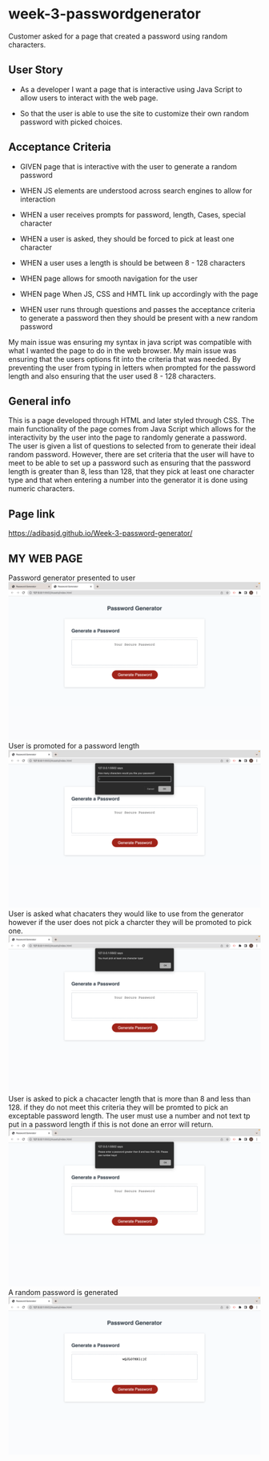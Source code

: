 # week-3-passwordgenerator

Customer asked for a page that created a password using random characters.

## User Story

- As a developer I want a page that is interactive using Java Script to allow users to interact with the web page. 

- So that the user is able to use the site to customize their own random password with picked choices. 


## Acceptance Criteria

- GIVEN page that is interactive with the user to generate a random password 

- WHEN JS elements are understood across search engines to allow for interaction 

- WHEN a user receives prompts for password, length, Cases, special character 

- WHEN a user is asked, they should be forced to pick at least one character 

- WHEN a user uses a length is should be between 8 - 128 characters 

- WHEN page allows for smooth navigation for the user 

- WHEN page When JS, CSS and HMTL link up accordingly with the page 

- WHEN user runs through questions and passes the acceptance criteria to generate a password then they should be present with a new random password  

 
 

My main issue was ensuring my syntax in java script was compatible with what I wanted the page to do in the web browser. My main issue was ensuring that the users options fit into the criteria that was needed. By preventing the user from typing in letters when prompted for the password length and also ensuring that the user used 8 - 128 characters. 

 

## General info
This is a page developed through HTML and later styled through CSS. The main functionality of the page comes from Java Script which allows for the interactivity by the user into the page to randomly generate a password. The user is given a list of questions to selected from to generate their ideal random password. However, there are set criteria that the user will have to meet to be able to set up a password such as ensuring that the password length is greater than 8, less than 128, that they pick at least one character type and that when entering a number into the generator it is done using numeric characters. 
## Page link
https://adibasjd.github.io/Week-3-password-generator/


## MY WEB PAGE
Password generator presented to user
![](assets/images/password-generator.png)
User is promoted for a password length
![](assets/images/character-length.png)
User is asked what chacaters they would like to use from the generator however if the user does not pick a charcter they will be promoted to pick one.
![](assets/images/character-type.png)
User is asked to pick a chacacter length that is more than 8 and less than 128. if they do not meet this criteria they will be promted to pick an exceptable password length.
The user must use a number and not text tp put in a password length if this is not done an error will return.
![](assets/images/Incorrect-password%20Length%2Bcharacter.png)
A random password is generated
![](assets/images/random-password.png)